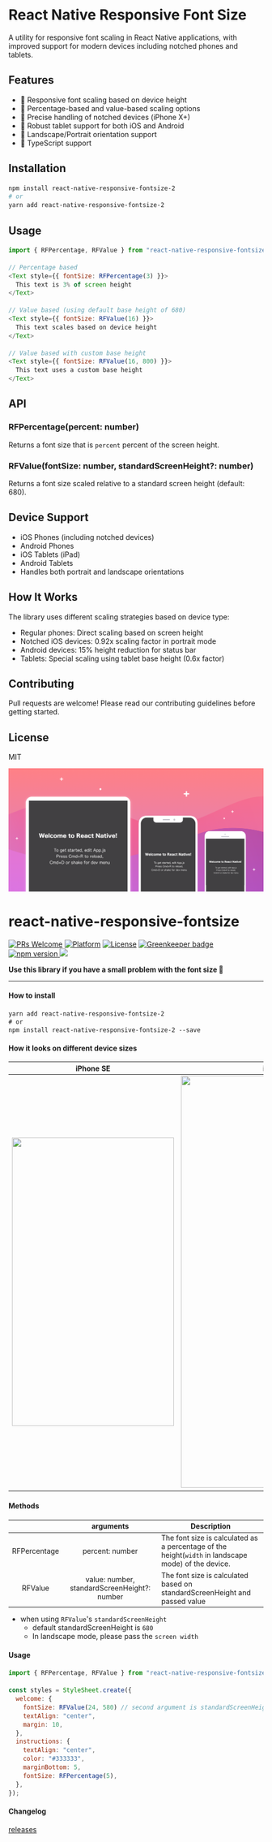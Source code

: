 # React Native Responsive Font Size

A utility for responsive font scaling in React Native applications, with improved support for modern devices including notched phones and tablets.

## Features

- 📱 Responsive font scaling based on device height
- 📏 Percentage-based and value-based scaling options
- 🎯 Precise handling of notched devices (iPhone X+)
- 💪 Robust tablet support for both iOS and Android
- 🔄 Landscape/Portrait orientation support
- 📝 TypeScript support

## Installation

```bash
npm install react-native-responsive-fontsize-2
# or
yarn add react-native-responsive-fontsize-2
```

## Usage

```javascript
import { RFPercentage, RFValue } from "react-native-responsive-fontsize";

// Percentage based
<Text style={{ fontSize: RFPercentage(3) }}>
  This text is 3% of screen height
</Text>

// Value based (using default base height of 680)
<Text style={{ fontSize: RFValue(16) }}>
  This text scales based on device height
</Text>

// Value based with custom base height
<Text style={{ fontSize: RFValue(16, 800) }}>
  This text uses a custom base height
</Text>
```

## API

### RFPercentage(percent: number)
Returns a font size that is `percent` percent of the screen height.

### RFValue(fontSize: number, standardScreenHeight?: number)
Returns a font size scaled relative to a standard screen height (default: 680).

## Device Support

- iOS Phones (including notched devices)
- Android Phones
- iOS Tablets (iPad)
- Android Tablets
- Handles both portrait and landscape orientations

## How It Works

The library uses different scaling strategies based on device type:

- Regular phones: Direct scaling based on screen height
- Notched iOS devices: 0.92x scaling factor in portrait mode
- Android devices: 15% height reduction for status bar
- Tablets: Special scaling using tablet base height (0.6x factor)

## Contributing

Pull requests are welcome! Please read our contributing guidelines before getting started.

## License

MIT

<img src="images/main.png" alt="main image">

# react-native-responsive-fontsize

[![PRs Welcome](https://img.shields.io/badge/PRs-Welcome-brightgreen.svg)](https://github.com/heyman333/react-native-responsive-fontSize/pulls)
[![Platform](https://img.shields.io/badge/platform-react--native-lightgrey.svg)](http://facebook.github.io/react-native/)
[![License](https://img.shields.io/badge/license-MIT-blue.svg)](https://github.com/heyman333/react-native-responsive-fontSize/blob/master/LICENSE) [![Greenkeeper badge](https://badges.greenkeeper.io/heyman333/react-native-responsive-fontSize.svg)](https://greenkeeper.io/)
<a href="https://www.npmjs.com/package/react-native-responsive-fontsize">
<img alt="npm version" src="http://img.shields.io/npm/v/react-native-responsive-fontsize.svg?style=flat-square">
</a>
<a href="https://www.npmjs.com/package/react-native-responsive-fontsize">
<img src="http://img.shields.io/npm/dm/react-native-responsive-fontsize.svg?style=flat-square">
</a>

<strong>Use this library if you have a small problem with the font size 🎉</strong>

<hr />

#### How to install

```shell
yarn add react-native-responsive-fontsize-2
# or
npm install react-native-responsive-fontsize-2 --save
```

#### How it looks on different device sizes

|                                                               iPhone SE                                                                |                                                               iPhone X                                                                |
| :------------------------------------------------------------------------------------------------------------------------------------: | :-----------------------------------------------------------------------------------------------------------------------------------: |
| <img src="https://raw.githubusercontent.com/heyman333/react-native-responsive-fontSize/master/images/SE.png" width="320" height="568"> | <img src="https://raw.githubusercontent.com/heyman333/react-native-responsive-fontSize/master/images/X.png" width="385" height="812"> |

#### Methods

|              |                  arguments                   | Description                                                                                         |
| :----------: | :------------------------------------------: | --------------------------------------------------------------------------------------------------- |
| RFPercentage |               percent: number                | The font size is calculated as a percentage of the height(`width` in landscape mode) of the device. |
|   RFValue    | value: number, standardScreenHeight?: number | The font size is calculated based on standardScreenHeight and passed value                          |

- when using `RFValue`'s `standardScreenHeight`
  - default standardScreenHeight is `680`
  - In landscape mode, please pass the `screen width`

#### Usage

```js
import { RFPercentage, RFValue } from "react-native-responsive-fontsize-2";

const styles = StyleSheet.create({
  welcome: {
    fontSize: RFValue(24, 580) // second argument is standardScreenHeight(optional),
    textAlign: "center",
    margin: 10,
  },
  instructions: {
    textAlign: "center",
    color: "#333333",
    marginBottom: 5,
    fontSize: RFPercentage(5),
  },
});
```

#### Changelog

[releases](https://github.com/heyman333/react-native-responsive-fontSize/releases)
